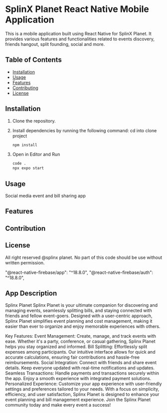 # SplinX Planet React Native Mobile Application

 This is a mobile application built using React Native for SplinX Planet. It provides various features and functionalities related to events discovery, friends hangout, split founding, social and more.

## Table of Contents

- [Installation](#installation)
- [Usage](#usage)
- [Features](#features)
- [Contributing](#contributing)
- [License](#license)

## Installation

1. Clone the repository.

2. Install dependencies by running the following command:
    cd into clone project

   ```bash
   npm install
3. Open in Editor and Run
    ```bash
    code .
    npx expo start

## Usage
Social media event and bill sharing app

## Features


## Contribution

## License
All right reserved @splinx planet. No part of this code should be use without written permission. 


 "@react-native-firebase/app": "^18.8.0",
    "@react-native-firebase/auth": "^18.8.0",


## App Description
Splinx Planet
Splinx Planet is your ultimate companion for discovering and managing events, seamlessly splitting bills, and staying connected with friends and fellow event-goers. Designed with a user-centric approach, Splinx Planet simplifies event planning and cost management, making it easier than ever to organize and enjoy memorable experiences with others.

Key Features:
Event Management: Create, manage, and track events with ease. Whether it's a party, conference, or casual gathering, Splinx Planet helps you stay organized and informed.
Bill Splitting: Effortlessly split expenses among participants. Our intuitive interface allows for quick and accurate calculations, ensuring fair contributions and hassle-free reimbursements.
Social Integration: Connect with friends and share event details. Keep everyone updated with real-time notifications and updates.
Seamless Transactions: Handle payments and transactions securely within the app. Enjoy a smooth experience with integrated payment solutions.
Personalized Experience: Customize your app experience with user-friendly settings and preferences tailored to your needs.
With a focus on simplicity, efficiency, and user satisfaction, Splinx Planet is designed to enhance your event planning and bill management experience. Join the Splinx Planet community today and make every event a success!

